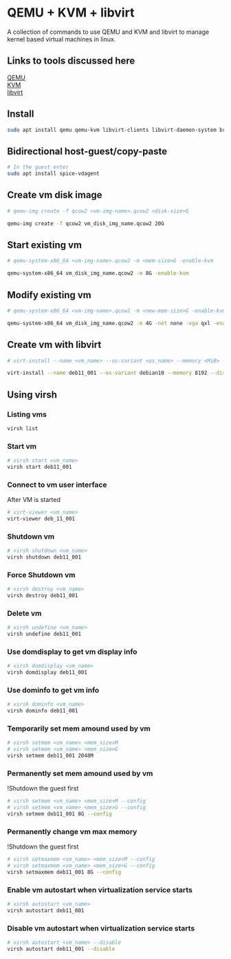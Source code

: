 # QEMU + KVM + libvirt

A collection of commands to use QEMU and KVM and libvirt to manage kernel based virtual machines in linux.

## Links to tools discussed here

[QEMU](https://www.qemu.org/)  
[KVM](https://www.linux-kvm.org)  
[libvirt](https://libvirt.org/)  


## Install
```bash
sudo apt install qemu qemu-kvm libvirt-clients libvirt-daemon-system bridge-utils virtinst libvirt-daemon virt-manager
```

## Bidirectional host-guest/copy-paste
```bash
# In the guest enter
sudo apt install spice-vdagent
```

## Create vm disk image
```bash
# qemu-img create -f qcow2 <vm-img-name>.qcow2 <disk-size>G

qemu-img create -f qcow2 vm_disk_img_name.qcow2 20G
```

## Start existing vm
```bash
# qemu-system-x86_64 <vm-img-name>.qcow2 -m <mem-size>G -enable-kvm

qemu-system-x86_64 vm_disk_img_name.qcow2 -m 8G -enable-kvm
```

## Modify existing vm
```bash
# qemu-system-x86_64 <vm-img-name>.qcow2 -m <new-mem-size>G -enable-kvm

qemu-system-x86_64 vm_disk_img_name.qcow2 -m 4G -net none -vga qxl -enable-kvm
```

## Create vm with libvirt
```bash
# virt-install --name <vm_name> --os-variant <os_name> --memory <MiB> --disk size=<GB>,format=qcow2,path=<path_to_storage>.qcow2 --cdrom <path_to_iso_file>

virt-install --name deb11_001 --os-variant debian10 --memory 8192 --disk size=20,format=qcow2,path=./deb_11_001.qcow2 --cdrom ~/Downloads/debian-11.6.0-amd64-netinst.iso
```
## Using virsh

### Listing vms
```bash
virsh list
```

### Start vm
```bash
# virsh start <vm_name>
virsh start deb11_001
```
### Connect to vm user interface
After VM is started
```bash
# virt-viewer <vm_name>
virt-viewer deb_11_001
```

### Shutdown vm
```bash
# virsh shutdown <vm_name>
virsh shutdown deb11_001
```

### Force Shutdown vm
```bash
# virsh destroy <vm_name>
virsh destroy deb11_001
```

### Delete vm
```bash
# virsh undefine <vm_name>
virsh undefine deb11_001
```

### Use domdisplay to get vm display info
```bash
# virsh domdisplay <vm_name>
virsh domdisplay deb11_001
```
### Use dominfo to get vm info
```bash
# virsh dominfo <vm_name>
virsh dominfo deb11_001
```

### Temporarily set mem amound used by vm
```bash
# virsh setmem <vm_name> <mem_size>M
# virsh setmem <vm_name> <mem_size>G
virsh setmem deb11_001 2048M
```

### Permanently set mem amound used by vm
!Shutdown the guest first
```bash
# virsh setmem <vm_name> <mem_size>M --config
# virsh setmem <vm_name> <mem_size>G --config
virsh setmem deb11_001 8G --config
```
### Permanently change vm max memory
!Shutdown the guest first
```bash
# virsh setmaxmem <vm_name> <mem_size>M --config
# virsh setmaxmem <vm_name> <mem_size>G --config
virsh setmaxmem deb11_001 8G --config
```

### Enable vm autostart when virtualization service starts
```bash
# virsh autostart <vm_name>
virsh autostart deb11_001
```

### Disable vm autostart when virtualization service starts
```bash
# virsh autostart <vm_name> --disable
virsh autostart deb11_001 --disable
```
